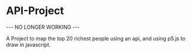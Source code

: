# API-Project

--- NO LONGER WORKING ---

A Project to map the top 20 richest people using an api, and using p5.js to draw in javascript.
